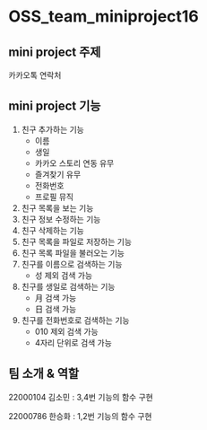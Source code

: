 # OSS_team_miniproject16

## mini project 주제 

카카오톡 연락처 

## mini project 기능 

1. 친구 추가하는 기능
    - 이름
    - 생일 
    - 카카오 스토리 연동 유무
    - 즐겨찾기 유무 
    - 전화번호
    - 프로필 뮤직 
2. 친구 목록을 보는 기능
3. 친구 정보 수정하는 기능
4. 친구 삭제하는 기능
5. 친구 목록을 파일로 저장하는 기능
6. 친구 목록 파일을 불러오는 기능
7. 친구를 이름으로 검색하는 기능
    - 성 제외 검색 가능
8. 친구를 생일로 검색하는 기능
    - 月 검색 가능
    - 日 검색 가능
9. 친구를 전화번호로 검색하는 기능
    - 010 제외 검색 가능
    - 4자리 단위로 검색 가능

## 팀 소개 & 역할 

22000104 김소민 : 3,4번 기능의 함수 구현

22000786 한승화 : 1,2번 기능의 함수 구현 
